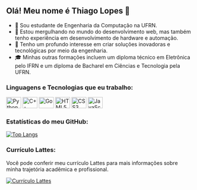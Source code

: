 ## Olá! Meu nome é Thiago Lopes 👋

- 🔭 Sou estudante de Engenharia da Computação na UFRN.
- 🌱 Estou mergulhando no mundo do desenvolvimento web, mas também tenho experiência em desenvolvimento de hardware e automação.
- 👯 Tenho um profundo interesse em criar soluções inovadoras e tecnológicas por meio da engenharia.
- :mortar_board: Minhas outras formações incluem um diploma técnico em Eletrônica pelo IFRN e um diploma de Bacharel em Ciências e Tecnologia pela UFRN.

### Linguagens e Tecnologias que eu trabalho:

<div>
  <img height="30" width="40" src="https://cdn.jsdelivr.net/gh/devicons/devicon/icons/python/python-original.svg" alt="Python"/>
  <img height="30" width="40" src="https://cdn.jsdelivr.net/gh/devicons/devicon/icons/cplusplus/cplusplus-original.svg" alt="C++" />
  <img height="30" width="40" src="https://cdn.jsdelivr.net/gh/devicons/devicon/icons/go/go-original-wordmark.svg" alt="Go" />  
  <img height="30" width="40" src="https://cdn.jsdelivr.net/gh/devicons/devicon/icons/html5/html5-original.svg" alt="HTML5" />
  <img height="30" width="40" src="https://cdn.jsdelivr.net/gh/devicons/devicon/icons/css3/css3-original.svg" alt="CSS3" />
  <img height="30" width="40" src="https://cdn.jsdelivr.net/gh/devicons/devicon/icons/javascript/javascript-original.svg" alt="JavaScript" />            
</div>

### Estatísticas do meu GitHub:

[![Top Langs](https://github-readme-stats.vercel.app/api/top-langs/?username=thiagonasmto&layout=compact&theme=dark)](https://github.com/anuraghazra/github-readme-stats)

### Currículo Lattes:

Você pode conferir meu currículo Lattes para mais informações sobre minha trajetória acadêmica e profissional.

[![Currículo Lattes](https://img.shields.io/badge/Currículo%20Lattes-blue?style=for-the-badge&logoColor=white)](https://buscatextual.cnpq.br/buscatextual/visualizacv.do)
